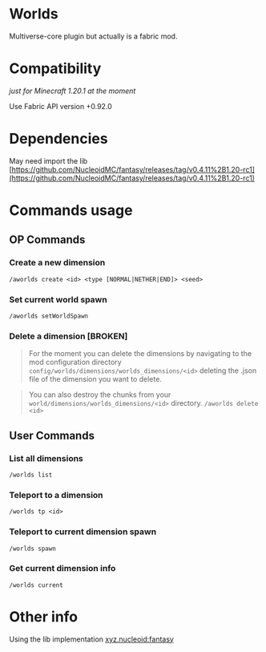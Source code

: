 # Worlds
Multiverse-core plugin but actually is a fabric mod.

# Compatibility
*just for Minecraft 1.20.1 at the moment*

Use Fabric API version +0.92.0

# Dependencies
May need import the lib
[https://github.com/NucleoidMC/fantasy/releases/tag/v0.4.11%2B1.20-rc1](https://github.com/NucleoidMC/fantasy/releases/tag/v0.4.11%2B1.20-rc1)


# Commands usage
## OP Commands
### Create a new dimension
``
/aworlds create <id> <type [NORMAL|NETHER|END]> <seed>
``

### Set current world spawn
``
/aworlds setWorldSpawn
``

### Delete a dimension [BROKEN]
> For the moment you can delete the dimensions by navigating to the mod configuration directory `config/worlds/dimensions/worlds_dimensions/<id>` deleting the .json file of the dimension you want to delete.

> You can also destroy the chunks from your `world/dimensions/worlds_dimensions/<id>` directory.
``
/aworlds delete <id>
``

## User Commands
### List all dimensions
``
/worlds list
``

### Teleport to a dimension
``
/worlds tp <id>
``

### Teleport to current dimension spawn
``
/worlds spawn
``

### Get current dimension info
``
/worlds current
``

# Other info
Using the lib implementation [xyz.nucleoid:fantasy](https://github.com/NucleoidMC/fantasy)